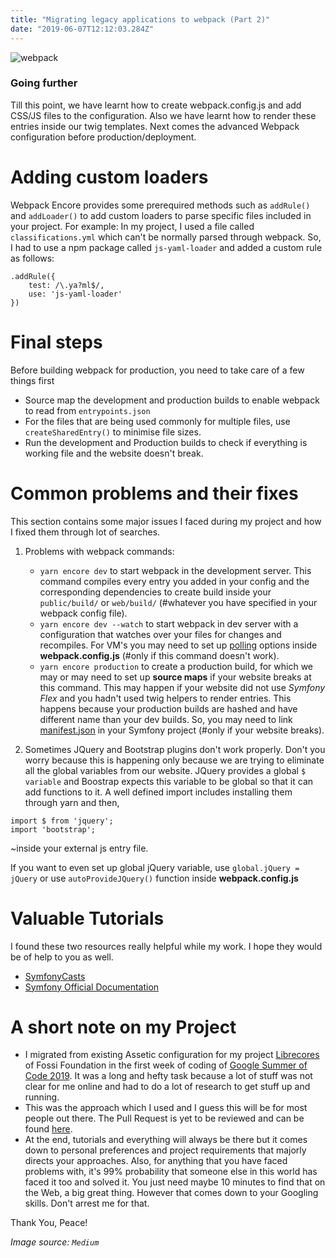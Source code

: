 ```yaml
---
title: "Migrating legacy applications to webpack (Part 2)"
date: "2019-06-07T12:12:03.284Z"
---
```


![webpack](https://cdn-images-1.medium.com/max/2600/1*dQA3VhfjIQc1DYua6KoLFQ.png)

### Going further
Till this point, we have learnt how to create webpack.config.js and add CSS/JS files to the configuration. Also we have learnt how to render these entries inside our twig templates. Next comes the advanced Webpack configuration before production/deployment.
# Adding custom loaders
Webpack Encore provides some prerequired methods such as `addRule()` and `addLoader()` to add custom loaders to parse specific files included in your project. For example: In my project, I used a file called `classifications.yml` which can't be normally parsed through webpack. So, I had to use a npm package called `js-yaml-loader` and added a custom rule as follows:
```
.addRule({
    test: /\.ya?ml$/,
    use: 'js-yaml-loader'
})
```

# Final steps
Before building webpack for production, you need to take care of a few things first
- Source map the development and production builds to enable webpack to read from `entrypoints.json`
- For the files that are being used commonly for multiple files, use `createSharedEntry()` to minimise file sizes.
- Run the development and Production builds to check if everything is working file and the website doesn't break.

# Common problems and their fixes
This section contains some major issues I faced during my project and how I fixed them through lot of searches.
1. Problems with webpack commands:
    - `yarn encore dev` to start webpack in the development server. This command compiles every entry you added in your config and the corresponding dependencies to create build inside your `public/build/` or `web/build/` (#whatever you have specified in your webpack config file).
    - `yarn encore dev --watch` to start webpack in dev server with a configuration that watches over your files for changes and recompiles. For VM's you may need to set up [polling](https://symfony.com/doc/current/frontend/encore/advanced-config.html#configuring-watching-options-and-polling) options inside **webpack.config.js** (#only if this command doesn't work).
    - `yarn encore production` to create a production build, for which we may or may need to set up **source maps** if your website breaks at this command. This may happen if your website did not use *Symfony Flex* and you hadn't used twig helpers to render entries. This happens because your production builds are hashed and have different name than your dev builds. So, you may need to link [manifest.json](https://symfony.com/blog/new-in-symfony-3-3-manifest-based-asset-versioning) in your Symfony project (#only if your website breaks).
    
2. Sometimes JQuery and Bootstrap plugins don't work properly. Don't you worry because this is happening only because we are trying to eliminate all the global variables from our website. JQuery provides a global `$ variable` and Boostrap expects this variable to be global so that it can add functions to it. A well defined import includes installing them through yarn and then,
```
import $ from 'jquery';
import 'bootstrap';
```
~inside your external js entry file.


If you want to even set up global jQuery variable, use `global.jQuery = jQuery` or use `autoProvideJQuery()` function inside **webpack.config.js**

# Valuable Tutorials
I found these two resources really helpful while my work. I hope they would be of help to you as well.
- [SymfonyCasts](https://symfonycasts.com/screencast/webpack-encore)
- [Symfony Official Documentation](https://symfony.com/doc/current/frontend.html)

# A short note on my Project
- I migrated from existing Assetic configuration for my project [Librecores](https://www.librecores.org/) of Fossi Foundation in the first week of coding of [Google Summer of Code 2019](../gsoc-2019). It was a long and hefty task because a lot of stuff was not clear for me online and had to do a lot of research to get stuff up and running. 
- This was the approach which I used and I guess this will be for most people out there. The Pull Request is yet to be reviewed and can be found [here](https://github.com/librecores/librecores-web/pull/353/).
- At the end, tutorials and everything will always be there but it comes down to personal preferences and project requirements that majorly directs your approaches. Also, for anything that you have faced problems with, it's 99% probability that someone else in this world has faced it too and solved it. You just need maybe 10 minutes to find that on the Web, a big great thing. However that comes down to your Googling skills. Don't arrest me for that.

Thank You, Peace!

*Image source: `Medium`*